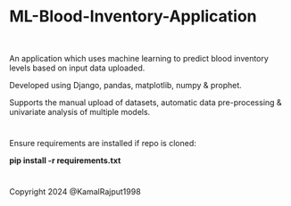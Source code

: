 # ML-Blood-Inventory-Application

<br/>

An application which uses machine learning to predict blood inventory levels based on input data uploaded. 

Developed using Django, pandas, matplotlib, numpy & prophet.

Supports the manual upload of datasets, automatic data pre-processing & univariate analysis of multiple models.

#

Ensure requirements are installed if repo is cloned:

<b>pip install -r requirements.txt</b>

#

Copyright 2024 @KamalRajput1998
